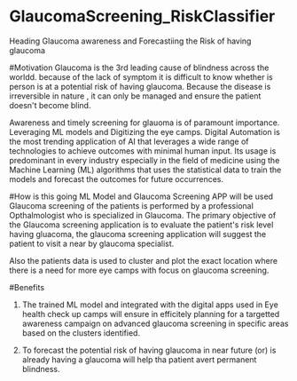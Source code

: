 # GlaucomaScreening_RiskClassifier
Heading
Glaucoma awareness and Forecastiing the Risk of having glaucoma

#Motivation
Glaucoma is the 3rd leading cause of blindness across the worldd. because of the lack of symptom it is difficult to know whether is person is at a potential risk of having glaucoma.
Because the disease is irreversible in nature , it can only be managed and ensure the patient doesn't become blind.

Awareness and timely screening for glauoma is of paramount importance. Leveraging ML models and Digitizing the eye camps. 
Digital Automation is the most trending application of AI that leverages a wide range of technologies to achieve outcomes with minimal human input.
Its usage is predominant in every industry especially in the field of medicine using the Machine Learning (ML) algorithms that uses the statistical data to train the models and forecast the outcomes for future occurrences.

#How is this going ML Model and Glaucoma Screening APP will be used
Glaucoma screening of the patients is performed by a professional Opthalmologist who is specialized in Glaucoma. The primary objective of the Glaucoma screening application is to evaluate the patient's risk level having gluacoma, the glaucoma screening application will suggest the patient to visit a near by glaucoma specialist.

Also the patients data is used to cluster and plot the exact location where there is a need for more eye camps with focus on glaucoma screening.

#Benefits
1. The trained ML model and integrated with the digital apps used in Eye health check up camps will ensure in efficitely planning for a targetted awareness campaign on advanced glaucoma screening in specific areas based on the clusters identified.

2. To forecast the potential risk of having glaucoma in near future 
(or)
is already having a glaucoma will help tha patient avert permanent blindness.

